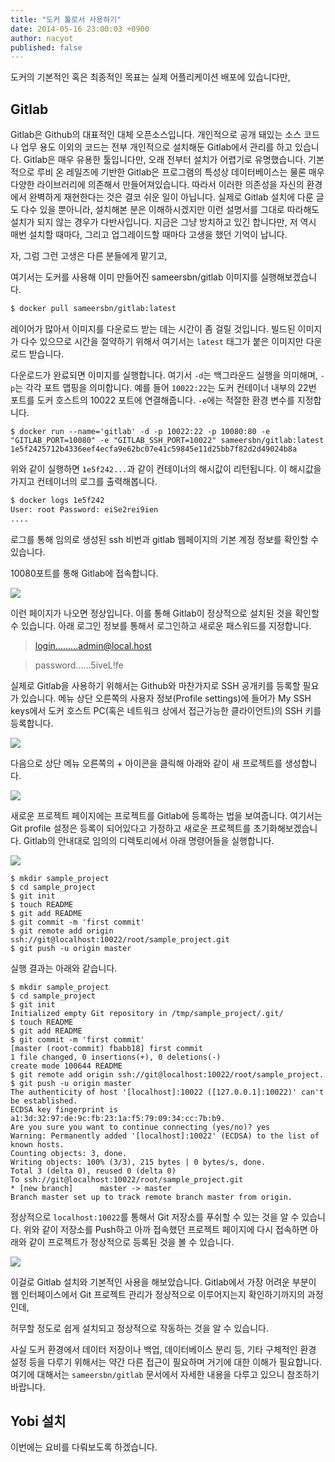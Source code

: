 ```yaml
---
title: "도커 툴로서 사용하기"
date: 2014-05-16 23:00:03 +0900
author: nacyot
published: false
---
```


도커의 기본적인 혹은 최종적인 목표는 실제 어플리케이션 배포에 있습니다만, 

## Gitlab

Gitlab은 Github의 대표적인 대체 오픈소스입니다. 개인적으로 공개 돼있는 소스 코드나 업무 용도 이외의 코드는 전부 개인적으로 설치해둔 Gitlab에서 관리를 하고 있습니다. Gitlab은 매우 유용한 툴입니다만, 오래 전부터 설치가 어렵기로 유명했습니다. 기본적으로 루비 온 레일즈에 기반한 Gitlab은 프로그램의 특성상 데이터베이스는 물론 매우 다양한 라이브러리에 의존해서 만들어져있습니다. 따라서 이러한 의존성을 자신의 환경에서 완벽하게 재현한다는 것은 결코 쉬운 일이 아닙니다. 실제로 Gitlab 설치에 다룬 글도 다수 있을 뿐아니라, 설치해본 분은 이해하시겠지만 이런 설명서를 그대로 따라해도 설치가 되지 않는 경우가 다반사입니다. 지금은 그냥 방치하고 있긴 합니다만, 저 역시 매번 설치할 때마다, 그리고 업그레이드할 때마다 고생을 했던 기억이 납니다.

자, 그럼 그런 고생은 다른 분들에게 맡기고,

여기서는 도커를 사용해 이미 만들어진 sameersbn/gitlab 이미지를 실행해보겠습니다.

```sh
$ docker pull sameersbn/gitlab:latest
```

레이어가 많아서 이미지를 다운로드 받는 데는 시간이 좀 걸릴 것입니다. 빌드된 이미지가 다수 있으므로 시간을 절약하기 위해서 여기서는 `latest` 태그가 붙은 이미지만 다운로드 받습니다.

다운로드가 완료되면 이미지를 실행합니다. 여기서 `-d`는 백그라운드 실행을 의미해며, `-p`는 각각 포트 맵핑을 의미합니다. 예를 들어 `10022:22`는 도커 컨테이너 내부의 22번 포트를 도커 호스트의 10022 포트에 연결해줍니다. `-e`에는 적절한 환경 변수를 지정합니다.

```
$ docker run --name='gitlab' -d -p 10022:22 -p 10080:80 -e "GITLAB_PORT=10080" -e "GITLAB_SSH_PORT=10022" sameersbn/gitlab:latest
1e5f2425712b4336eef4ecfa9e62bc07e41c59845e11d25bb7f82d2d49024b8a
```

위와 같이 실행하면 `1e5f242...`과 같이 컨테이너의 해시값이 리턴됩니다. 이 해시값을 가지고 컨테이너의 로그를 출력해봅니다.

```sh
$ docker logs 1e5f242
User: root Password: eiSe2rei9ien
....
```

로그를 통해 임의로 생성된 ssh 비번과 gitlab 웹페이지의 기본 계정 정보를 확인할 수 있습니다.

10080포트를 통해 Gitlab에 접속합니다.

![](/images/2014-05-16-docker-as-a-useful-tool/gitlab1.png)

이런 페이지가 나오면 정상입니다. 이를 통해 Gitlab이 정상적으로 설치된 것을 확인할 수 있습니다. 아래 로그인 정보를 통해서 로그인하고 새로운 패스워드를 지정합니다.

> login.........admin@local.host

> password......5iveL!fe

실제로 Gitlab을 사용하기 위해서는 Github와 마찬가지로 SSH 공개키를 등록할 필요가 있습니다. 메뉴 상단 오른쪽의 사용자 정보(Profile settings)에 들어가 My SSH keys에서 도커 호스트 PC(혹은 네트워크 상에서 접근가능한 클라이언트)의 SSH 키를 등록합니다.

![](/images/2014-05-16-docker-as-a-useful-tool/gitlab3.png)

다음으로 상단 메뉴 오른쪽의 + 아이콘을 클릭해 아래와 같이 새 프로젝트를 생성합니다.

![](/images/2014-05-16-docker-as-a-useful-tool/gitlab2.png)

새로운 프로젝트 페이지에는 프로젝트를 Gitlab에 등록하는 법을 보여줍니다. 여기서는 Git profile 설정은 등록이 되어있다고 가정하고 새로운 프로젝트를 초기화해보겠습니다. Gitlab의 안내대로 임의의 디렉토리에서 아래 명령어들을 실행합니다.

![](/images/2014-05-16-docker-as-a-useful-tool/gitlab4.png)

```
$ mkdir sample_project
$ cd sample_project
$ git init
$ touch README
$ git add README
$ git commit -m 'first commit'
$ git remote add origin ssh://git@localhost:10022/root/sample_project.git
$ git push -u origin master
```

실행 결과는 아래와 같습니다.

```
$ mkdir sample_project
$ cd sample_project
$ git init
Initialized empty Git repository in /tmp/sample_project/.git/
$ touch README
$ git add README
$ git commit -m 'first commit'
[master (root-commit) fbabb18] first commit
1 file changed, 0 insertions(+), 0 deletions(-)
create mode 100644 README
$ git remote add origin ssh://git@localhost:10022/root/sample_project.
$ git push -u origin master
The authenticity of host '[localhost]:10022 ([127.0.0.1]:10022)' can't be established.
ECDSA key fingerprint is a1:3d:32:97:de:9c:fb:23:1a:f5:79:09:34:cc:7b:b9.
Are you sure you want to continue connecting (yes/no)? yes
Warning: Permanently added '[localhost]:10022' (ECDSA) to the list of known hosts.
Counting objects: 3, done.
Writing objects: 100% (3/3), 215 bytes | 0 bytes/s, done.
Total 3 (delta 0), reused 0 (delta 0)
To ssh://git@localhost:10022/root/sample_project.git
* [new branch]      master -> master
Branch master set up to track remote branch master from origin.
```

정상적으로 `localhost:10022`를 통해서 Git 저장소를 푸쉬할 수 있는 것을 알 수 있습니다. 위와 같이 저장소를 Push하고 아까 접속했던 프로젝트 페이지에 다시 접속하면 아래와 같이 프로젝트가 정상적으로 등록된 것을 볼 수 있습니다.

![](/images/2014-05-16-docker-as-a-useful-tool/gitlab5.png)

이걸로 Gitlab 설치와 기본적인 사용을 해보았습니다. Gitlab에서 가장 어려운 부분이 웹 인터페이스에서 Git 프로젝트 관리가 정상적으로 이루어지는지 확인하기까지의 과정인데,

허무할 정도로 쉽게 설치되고 정상적으로 작동하는 것을 알 수 있습니다.

사실 도커 환경에서 데이터 저장이나 백업, 데이터베이스 분리 등, 기타 구체적인 환경 설정 등을 다루기 위해서는 약간 다른 접근이 필요하며 거기에 대한 이해가 필요합니다. 여기에 대해서는 `sameersbn/gitlab` 문서에서 자세한 내용을 다루고 있으니 참조하기 바랍니다.

## Yobi 설치

이번에는 요비를 다뤄보도록 하겠습니다.

```
```
